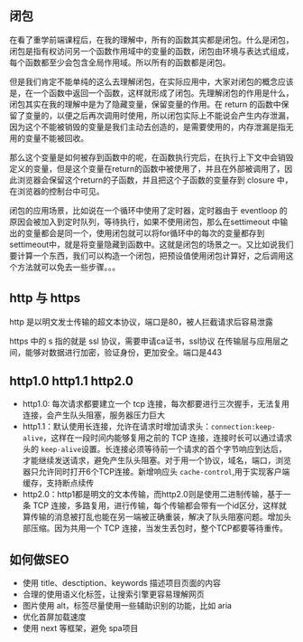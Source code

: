 ## 闭包
在看了重学前端课程后，在我的理解中，所有的函数其实都是闭包。什么是闭包，闭包是指有权访问另一个函数作用域中的变量的函数，闭包由环境与表达式组成，每个函数都至少会包含全局作用域。所以所有的函数都是闭包。

但是我们肯定不能单纯的这么去理解闭包，在实际应用中，大家对闭包的概念应该是，在一个函数中返回一个函数，这样就形成了闭包。先理解闭包的作用是什么，闭包其实在我的理解中是为了隐藏变量，保留变量的作用。在 return 的函数中保留了变量的，以便之后再次调用时使用，所以闭包实际上不能说会产生内存泄漏，因为这个不能被销毁的变量是我们主动去创造的，是需要使用的，内存泄漏是指无用的变量不能被回收。

那么这个变量是如何被存到函数中的呢，在函数执行完后，在执行上下文中会销毁定义的变量，但是这个变量在return的函数中被使用了，并且在外部被调用了，因此浏览器会保留这个return的子函数，并且把这个子函数的变量存到 closure 中，在浏览器的控制台中可见。

闭包的应用场景，比如说在一个循环中使用了定时器，定时器由于 eventloop 的原因会被加入到定时队列，等待执行，如果不使用闭包，那么在settimeout 中输出的变量都会是同一个，使用闭包就可以将for循环中的每次的变量都存到settimeout中，就是将变量隐藏到函数中。这就是闭包的场景之一。又比如说我们要计算一个东西，我们可以构造一个闭包，把预设值使用闭包计算好，之后调用这个方法就可以免去一些步骤。。。

## http 与 https
http 是以明文发士传输的超文本协议，端口是80，被人拦截请求后容易泄露

https 中的 s 指的就是 ssl 协议，需要申请ca证书，ssl协议 在传输层与应用层之间，能够对数据进行加密，验证身份，更加安全。端口是443

## http1.0 http1.1 http2.0
- http1.0: 每次请求都要建立一个 tcp 连接，每次都要进行三次握手，无法复用连接，会产生队头阻塞，服务器压力巨大
- http1.1：默认使用长连接，允许在请求时增加请求头：`connection:keep-alive`，这样在一段时间内能够复用之前的 TCP 连接，连接时长可以通过请求头的 `keep-alive`设置。长连接必须等待前一个请求的首个字节响应到达后，才能继续发送请求，避免产生队头阻塞。对于用一个协议，域名，端口，浏览器只允许同时打开6个TCP连接。新增响应头 `cache-control`,用于实现客户端缓存，支持断点续传
- http2.0：http1都是明文的文本传输，而http2.0则是使用二进制传输，基于一条 TCP 连接，多路复用，进行传输，每个传输都会带有一个id区分，这样就算传输的消息被打乱也能在另一端被正确重装，解决了队头阻塞问题。增加头部压缩。因为共用一个 TCP 连接，当发生丢包时，整个TCP都要等待重传。

## 如何做SEO
- 使用 title、desctiption、keywords 描述项目页面的内容
- 合理的使用语义化标签，让搜索引擎更容易理解网页
- 图片使用 alt，标签尽量使用一些辅助识别的功能，比如 aria
- 优化首屏加载速度
- 使用 next 等框架，避免 spa项目